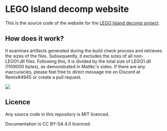# LEGO Island decomp website

This is the source code of the website for the [LEGO Island decomp project](https://lego.remix.ovh/progress).

## How does it work?

It examines artifacts generated during the build check process and retrieves the sizes of the files. Subsequently, it excludes the sizes of all non-LEGO1.dll files. Following this, it is divided by the total size of LEGO1.dll (1109000 bytes), as demonstrated in Mattkc's video. If there are any inaccuracies, please feel free to direct message me on Discord at Remix#4945 or create a pull request.

![](https://i.imgur.com/lLXCwdN.png)

## Licence

Any source code in this repository is MIT licenced.

Documentation is CC BY-SA 4.0 licenced.
